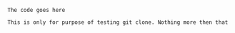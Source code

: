 ```The code goes here```
```You Know How We Do It
This is only for purpose of testing git clone. Nothing more then that
